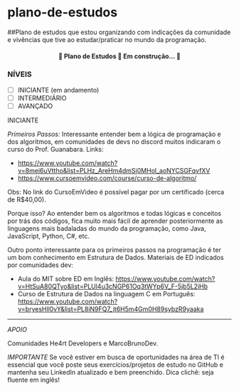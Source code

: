 # plano-de-estudos
##Plano de estudos que estou organizando com indicações da comunidade e vivências que tive ao estudar/praticar no mundo da programação.

<h4 align="center"> 
	🚧  Plano de Estudos 🚀 Em construção...  🚧
</h4>

### NÍVEIS

- [ ] INICIANTE (em andamento)
- [ ] INTERMEDIÁRIO
- [ ] AVANÇADO

INICIANTE

*Primeiros Passos:*
Interessante entender bem a lógica de programação e dos algoritmos, em comunidades de devs no discord muitos indicaram o curso do Prof. Guanabara.
Links: 
- https://www.youtube.com/watch?v=8mei6uVttho&list=PLHz_AreHm4dmSj0MHol_aoNYCSGFqvfXV 
- https://www.cursoemvideo.com/course/curso-de-algoritmo/

Obs: No link do CursoEmVideo é possível pagar por um certificado (cerca de R$40,00).

Porque isso?
Ao entender bem os algoritmos e todas lógicas e conceitos por trás dos códigos, fica muito mais fácil de aprender posteriormente as linguagens mais badaladas do mundo da programação, como Java, JavaScript, Python, C#, etc.

Outro ponto interessante para os primeiros passos na programação é ter um bom conhecimento em Estrutura de Dados.
Materiais de ED indicados por comunidades dev:
- Aula do MIT sobre ED em Inglês: https://www.youtube.com/watch?v=HtSuA80QTyo&list=PLUl4u3cNGP61Oq3tWYp6V_F-5jb5L2iHb
- Curso de Estrutura de Dados na linguagem C em Português: https://www.youtube.com/watch?v=bryesHll0vY&list=PL8iN9FQ7_jt6H5m4Gm0H89sybzR9yaaka

--------------------------------------------------------------------------------------------------------------

_APOIO_

Comunidades He4rt Developers e MarcoBrunoDev.

_IMPORTANTE_
Se você estiver em busca de oportunidades na área de TI é essencial que você poste seus exercícios/projetos de estudo no GitHub e mantenha seu LinkedIn atualizado e bem preenchido.
Dica clichê: seja fluente em inglês!

